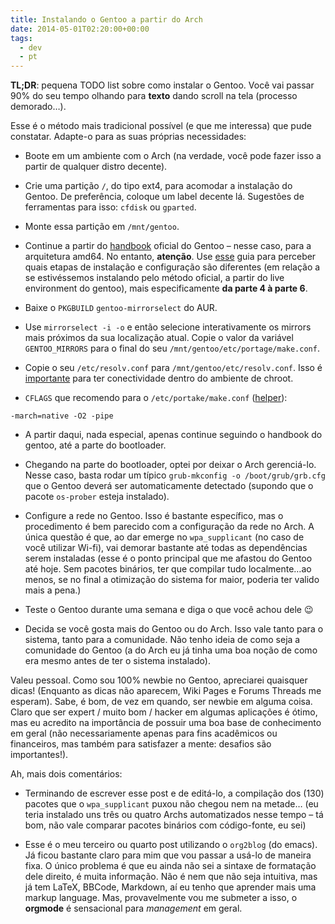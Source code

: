 ```yaml
---
title: Instalando o Gentoo a partir do Arch
date: 2014-05-01T02:20:00+00:00
tags:
  - dev
  - pt
---
```


**TL;DR**: pequena TODO list sobre como instalar o Gentoo. Você vai passar 90% do seu tempo olhando para **texto** dando scroll na tela (processo demorado…).

Esse é o método mais tradicional possível (e que me interessa) que pude constatar. Adapte-o para as suas próprias necessidades:

- Boote em um ambiente com o Arch (na verdade, você pode fazer isso a partir de qualquer distro decente).

- Crie uma partição `/`, do tipo ext4, para acomodar a instalação do Gentoo. De preferência, coloque um label decente lá. Sugestões de ferramentas para isso: `cfdisk` ou `gparted`.

- Monte essa partição em `/mnt/gentoo`.

- Continue a partir do [handbook](http:www.gentoo.org/doc/en/handbook/handbook-amd64.xml?part=1&chap=4) oficial do Gentoo – nesse caso, para a arquitetura amd64. No entanto, **atenção**. Use [esse](https:wiki.gentoo.org/wiki/Installation_alternatives) guia para perceber quais etapas de instalação e configuração são diferentes (em relação a se estivéssemos instalando pelo método oficial, a partir do live environment do gentoo), mais especificamente **da parte 4 à parte 6**.

- Baixe o `PKGBUILD` `gentoo-mirrorselect` do AUR.

- Use `mirrorselect -i -o` e então selecione interativamente os mirrors mais próximos da sua localização atual. Copie o valor da variável `GENTOO_MIRRORS` para o final do seu `/mnt/gentoo/etc/portage/make.conf`.

- Copie o seu `/etc/resolv.conf` para `/mnt/gentoo/etc/resolv.conf`. Isso é [importante](https:bbs.archlinux.org/viewtopic.php?id=95865) para ter conectividade dentro do ambiente de chroot.

- `CFLAGS` que recomendo para o `/etc/portake/make.conf` ([helper](https:forums.gentoo.org/viewtopic-t-933456-start-0.html)):

```
-march=native -O2 -pipe
```

- A partir daqui, nada especial, apenas continue seguindo o handbook do gentoo, até a parte do bootloader.

- Chegando na parte do bootloader, optei por deixar o Arch gerenciá-lo. Nesse caso, basta rodar um típico `grub-mkconfig -o /boot/grub/grb.cfg` que o Gentoo deverá ser automaticamente detectado (supondo que o pacote `os-prober` esteja instalado).

- Configure a rede no Gentoo. Isso é bastante específico, mas o procedimento é bem parecido com a configuração da rede no Arch. A única questão é que, ao dar emerge no `wpa_supplicant` (no caso de você utilizar Wi-fi), vai demorar bastante até todas as dependências serem instaladas (esse é o ponto principal que me afastou do Gentoo até hoje. Sem pacotes binários, ter que compilar tudo localmente…ao menos, se no final a otimização do sistema for maior, poderia ter valido mais a pena.)

- Teste o Gentoo durante uma semana e diga o que você achou dele 😉

- Decida se você gosta mais do Gentoo ou do Arch. Isso vale tanto para o sistema, tanto para a comunidade. Não tenho ideia de como seja a comunidade do Gentoo (a do Arch eu já tinha uma boa noção de como era mesmo antes de ter o sistema instalado).

Valeu pessoal. Como sou 100% newbie no Gentoo, apreciarei quaisquer dicas! (Enquanto as dicas não aparecem, Wiki Pages e Forums Threads me esperam). Sabe, é bom, de vez em quando, ser newbie em alguma coisa. Claro que ser expert / muito bom / hacker em algumas aplicações é ótimo, mas eu acredito na importância de possuir uma boa base de conhecimento em geral (não necessariamente apenas para fins acadêmicos ou financeiros, mas também para satisfazer a mente: desafios são importantes!).

Ah, mais dois comentários:

- Terminando de escrever esse post e de editá-lo, a compilação dos (130) pacotes que o `wpa_supplicant` puxou não chegou nem na metade… (eu teria instalado uns três ou quatro Archs automatizados nesse tempo – tá bom, não vale comparar pacotes binários com código-fonte, eu sei)

- Esse é o meu terceiro ou quarto post utilizando o `org2blog` (do emacs). Já ficou bastante claro para mim que vou passar a usá-lo de maneira fixa. O único problema é que eu ainda não sei a sintaxe de formatação dele direito, é muita informação. Não é nem que não seja intuitiva, mas já tem LaTeX, BBCode, Markdown, aí eu tenho que aprender mais uma markup language. Mas, provavelmente vou me submeter a isso, o **orgmode** é sensacional para _management_ em geral.
